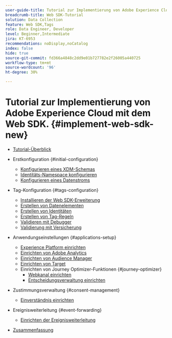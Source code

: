 ```yaml
---
user-guide-title: Tutorial zur Implementierung von Adobe Experience Cloud mit Web SDK
breadcrumb-title: Web SDK-Tutorial
solution: Data Collection
feature: Web SDK,Tags
role: Data Engineer, Developer
level: Beginner,Intermediate
jira: KT-6953
recommendations: noDisplay,noCatalog
index: false
hide: true
source-git-commit: fd366a4848c2dd9e01b727782e2f26005a440725
workflow-type: tm+mt
source-wordcount: '96'
ht-degree: 30%

---
```



# Tutorial zur Implementierung von Adobe Experience Cloud mit dem Web SDK. {#implement-web-sdk-new}

+ [Tutorial-Überblick](overview.md)
+ Erstkonfiguration {#initial-configuration}
   + [Konfigurieren eines XDM-Schemas](configure-schemas.md)
   + [Identitäts-Namespace konfigurieren](configure-identities.md)
   + [Konfigurieren eines Datenstroms](configure-datastream.md)

+ Tag-Konfiguration {#tags-configuration}
   + [Installieren der Web SDK-Erweiterung](install-web-sdk.md)
   + [Erstellen von Datenelementen](create-data-elements.md)
   + [Erstellen von Identitäten](create-identities.md)
   + [Erstellen von Tag-Regeln](create-tag-rule.md)
   + [Validieren mit Debugger](validate-with-debugger.md)
   + [Validierung mit Versicherung](validate-with-assurance.md)

+ Anwendungseinstellungen {#applications-setup}
   + [Experience Platform einrichten](setup-experience-platform.md)
   + [Einrichten von Adobe Analytics](setup-analytics.md)
   + [Einrichten von Audience Manager](setup-audience-manager.md)
   + [Einrichten von Target](setup-target.md)
   + Einrichten von Journey Optimizer-Funktionen {#journey-optimizer}
      + [Webkanal einrichten](journey-optimizer/setup-web-channel.md)
      + [Entscheidungsverwaltung einrichten](journey-optimizer/setup-decision-management.md)

+ Zustimmungsverwaltung {#consent-management}
   + [Einverständnis einrichten](setup-consent.md)

+ Ereignisweiterleitung {#event-forwarding}
   + [Einrichten der Ereignisweiterleitung](setup-event-forwarding.md)

+ [Zusammenfassung](conclusion.md)

